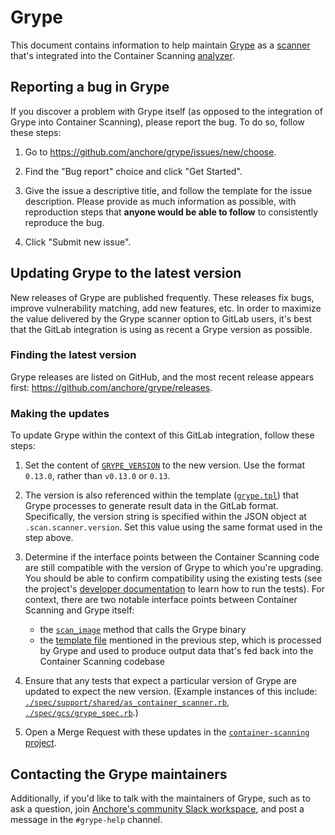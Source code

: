 # Grype

This document contains information to help maintain [Grype](https://github.com/anchore/grype) as a [scanner](https://about.gitlab.com/handbook/engineering/development/secure/glossary-of-terms/#scanner) that's integrated into the Container Scanning [analyzer](https://about.gitlab.com/handbook/engineering/development/secure/glossary-of-terms/#analyzer).

## Reporting a bug in Grype

If you discover a problem with Grype itself (as opposed to the integration of Grype into Container Scanning), please report the bug. To do so, follow these steps:

1. Go to https://github.com/anchore/grype/issues/new/choose.

1. Find the "Bug report" choice and click "Get Started".

1. Give the issue a descriptive title, and follow the template for the issue description. Please provide as much information as possible, with reproduction steps that **anyone would be able to follow** to consistently reproduce the bug.

1. Click "Submit new issue".

## Updating Grype to the latest version

New releases of Grype are published frequently. These releases fix bugs, improve vulnerability matching, add new features, etc. In order to maximize the value delivered by the Grype scanner option to GitLab users, it's best that the GitLab integration is using as recent a Grype version as possible.

### Finding the latest version

Grype releases are listed on GitHub, and the most recent release appears first: https://github.com/anchore/grype/releases.

### Making the updates

To update Grype within the context of this GitLab integration, follow these steps:

1. Set the content of [`GRYPE_VERSION`](https://gitlab.com/gitlab-org/security-products/analyzers/container-scanning/-/blob/master/version/GRYPE_VERSION) to the new version. Use the format `0.13.0`, rather than `v0.13.0` or `0.13`.

1. The version is also referenced within the template ([`grype.tpl`](https://gitlab.com/gitlab-org/security-products/analyzers/container-scanning/-/blob/master/lib/template/grype.tpl)) that Grype processes to generate result data in the GitLab format. Specifically, the version string is specified within the JSON object at `.scan.scanner.version`. Set this value using the same format used in the step above.

1. Determine if the interface points between the Container Scanning code are still compatible with the version of Grype to which you're upgrading. You should be able to confirm compatibility using the existing tests (see the project's [developer documentation](https://gitlab.com/gitlab-org/security-products/analyzers/container-scanning/-/blob/master/doc/DEVELOPING.md#running-tests-within-docker-container) to learn how to run the tests). For context, there are two notable interface points between Container Scanning and Grype itself:

   - the [`scan_image`](https://gitlab.com/gitlab-org/security-products/analyzers/container-scanning/-/blob/730503eea60fce72b7370bda84d4c83c82638581/lib/gcs/grype.rb#L6) method that calls the Grype binary
   - the [template file](https://gitlab.com/gitlab-org/security-products/analyzers/container-scanning/-/blob/master/lib/template/grype.tpl) mentioned in the previous step, which is processed by Grype and used to produce output data that's fed back into the Container Scanning codebase

1. Ensure that any tests that expect a particular version of Grype are updated to expect the new version. (Example instances of this include: [`./spec/support/shared/as_container_scanner.rb`](https://gitlab.com/gitlab-org/security-products/analyzers/container-scanning/-/blob/master/spec/support/shared/as_container_scanner.rb#L66), [`./spec/gcs/grype_spec.rb`](https://gitlab.com/gitlab-org/security-products/analyzers/container-scanning/-/blob/master/spec/gcs/grype_spec.rb#L9).)

1. Open a Merge Request with these updates in the [`container-scanning` project](https://gitlab.com/gitlab-org/security-products/analyzers/container-scanning).

## Contacting the Grype maintainers

Additionally, if you'd like to talk with the maintainers of Grype, such as to ask a question, join [Anchore's community Slack workspace](https://anchore.com/slack), and post a message in the `#grype-help` channel.
